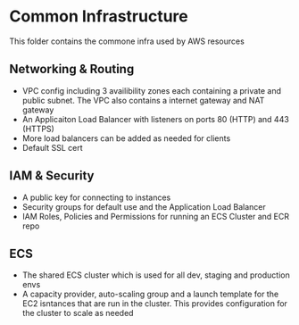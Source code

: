 # Common Infrastructure

This folder contains the commone infra used by AWS resources

## Networking & Routing

- VPC config including 3 availibility zones each containing a private and public subnet. The VPC also contains a internet gateway and NAT gateway
- An Applicaiton Load Balancer with listeners on ports 80 (HTTP) and 443 (HTTPS)
- More load balancers can be added as needed for clients
- Default SSL cert

## IAM & Security

- A public key for connecting to instances
- Security groups for default use and the Application Load Balancer
- IAM Roles, Policies and Permissions for running an ECS Cluster and ECR repo

## ECS

- The shared ECS cluster which is used for all dev, staging and production envs
- A capacity provider, auto-scaling group and a launch template for the EC2 isntances that are run in the cluster. This provides configuration for the cluster to scale as needed
